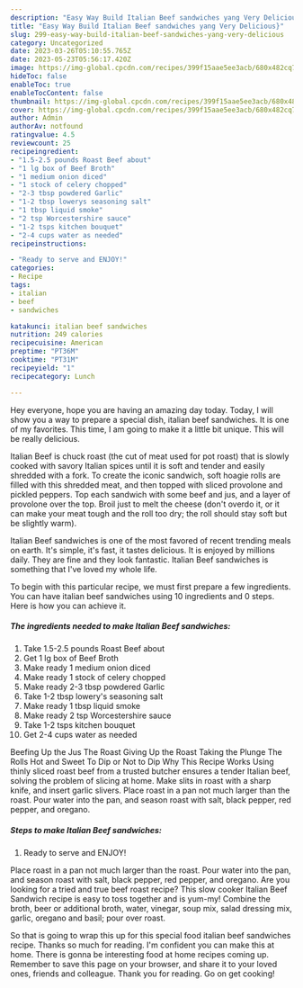 ```yaml
---
description: "Easy Way Build Italian Beef sandwiches yang Very Delicious}"
title: "Easy Way Build Italian Beef sandwiches yang Very Delicious}"
slug: 299-easy-way-build-italian-beef-sandwiches-yang-very-delicious
category: Uncategorized
date: 2023-03-26T05:10:55.765Z
date: 2023-05-23T05:56:17.420Z
image: https://img-global.cpcdn.com/recipes/399f15aae5ee3acb/680x482cq70/italian-beef-sandwiches-recipe-main-photo.jpg
hideToc: false
enableToc: true
enableTocContent: false
thumbnail: https://img-global.cpcdn.com/recipes/399f15aae5ee3acb/680x482cq70/italian-beef-sandwiches-recipe-main-photo.jpg
cover: https://img-global.cpcdn.com/recipes/399f15aae5ee3acb/680x482cq70/italian-beef-sandwiches-recipe-main-photo.jpg
author: Admin
authorAv: notfound
ratingvalue: 4.5
reviewcount: 25
recipeingredient:
- "1.5-2.5 pounds Roast Beef about"
- "1 lg box of Beef Broth"
- "1 medium onion diced"
- "1 stock of celery chopped"
- "2-3 tbsp powdered Garlic"
- "1-2 tbsp lowerys seasoning salt"
- "1 tbsp liquid smoke"
- "2 tsp Worcestershire sauce"
- "1-2 tsps kitchen bouquet"
- "2-4 cups water as needed"
recipeinstructions:

- "Ready to serve and ENJOY!"
categories:
- Recipe
tags:
- italian
- beef
- sandwiches

katakunci: italian beef sandwiches 
nutrition: 249 calories
recipecuisine: American
preptime: "PT36M"
cooktime: "PT31M"
recipeyield: "1"
recipecategory: Lunch

---
```



Hey everyone, hope you are having an amazing day today. Today, I will show you a way to prepare a special dish, italian beef sandwiches. It is one of my favorites. This time, I am going to make it a little bit unique. This will be really delicious.

Italian Beef is chuck roast (the cut of meat used for pot roast) that is slowly cooked with savory Italian spices until it is soft and tender and easily shredded with a fork. To create the iconic sandwich, soft hoagie rolls are filled with this shredded meat, and then topped with sliced provolone and pickled peppers. Top each sandwich with some beef and jus, and a layer of provolone over the top. Broil just to melt the cheese (don&#39;t overdo it, or it can make your meat tough and the roll too dry; the roll should stay soft but be slightly warm).

Italian Beef sandwiches is one of the most favored of recent trending meals on earth. It's simple, it's fast, it tastes delicious. It is enjoyed by millions daily. They are fine and they look fantastic. Italian Beef sandwiches is something that I've loved my whole life.


To begin with this particular recipe, we must first prepare a few ingredients. You can have italian beef sandwiches using 10 ingredients and 0 steps. Here is how you can achieve it.

<!--inarticleads1-->

##### The ingredients needed to make Italian Beef sandwiches:

1. Take 1.5-2.5 pounds Roast Beef about
1. Get 1 lg box of Beef Broth
1. Make ready 1 medium onion diced
1. Make ready 1 stock of celery chopped
1. Make ready 2-3 tbsp powdered Garlic
1. Take 1-2 tbsp lowery&#39;s seasoning salt
1. Make ready 1 tbsp liquid smoke
1. Make ready 2 tsp Worcestershire sauce
1. Take 1-2 tsps kitchen bouquet
1. Get 2-4 cups water as needed


Beefing Up the Jus The Roast Giving Up the Roast Taking the Plunge The Rolls Hot and Sweet To Dip or Not to Dip Why This Recipe Works Using thinly sliced roast beef from a trusted butcher ensures a tender Italian beef, solving the problem of slicing at home. Make slits in roast with a sharp knife, and insert garlic slivers. Place roast in a pan not much larger than the roast. Pour water into the pan, and season roast with salt, black pepper, red pepper, and oregano. 

<!--inarticleads2-->

##### Steps to make Italian Beef sandwiches:


1. Ready to serve and ENJOY!

Place roast in a pan not much larger than the roast. Pour water into the pan, and season roast with salt, black pepper, red pepper, and oregano. Are you looking for a tried and true beef roast recipe? This slow cooker Italian Beef Sandwich recipe is easy to toss together and is yum-my! Combine the broth, beer or additional broth, water, vinegar, soup mix, salad dressing mix, garlic, oregano and basil; pour over roast. 

So that is going to wrap this up for this special food italian beef sandwiches recipe. Thanks so much for reading. I'm confident you can make this at home. There is gonna be interesting food at home recipes coming up. Remember to save this page on your browser, and share it to your loved ones, friends and colleague. Thank you for reading. Go on get cooking!
